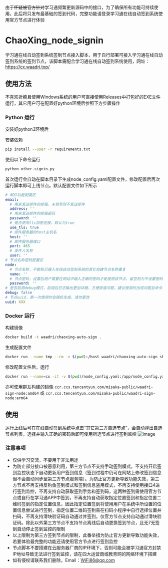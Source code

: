 由于~~怀疑被官方针对~~学习通频繁更新源码中的接口，为了确保所有功能可持续使用，此后将只发布最基础的签到代码，完整功能请登录学习通在线自动签到系统使用官方节点进行体验
# ChaoXing_node_signin
学习通在线自动签到系统签到节点接入脚本，用于自行部署可接入学习通在线自动签到系统的签到节点，该脚本需配合学习通在线自动签到系统使用，网址：https://cx.waadri.top/
## 使用方法
不喜欢折腾且使用Windows系统的用户可直接使用Releases中打包好的EXE文件运行，其它用户可在配置好python环境后参照下方步骤操作


### Python 运行
安装好python3环境后

安装依赖
```bash
pip install --user -r requirements.txt
```

使用以下命令运行
```bash
python other-signin.py
```

首次运行会自动在脚本目录下生成node_config.yaml配置文件，修改配置后再次运行脚本即可上线节点。默认配置文件如下所示
```yaml
# 邮件功能配置区
email:
  # 用来发送邮件的邮箱，未填写则不发送邮件
  address: ''
  # 用来发送邮件的邮箱密码
  password: ''
  # 是否使用tls加密连接，默认为true
  use_tls: true
  # 邮件服务器的host主机名
  host: ''
  # 邮件服务器端口
  port: 465
  # 发件人名称
  user: ''
# 节点名称密码配置区
node:
  # 节点名称，不能和已接入在线自动签到系统的其它自建节点名称重复
  name: ''
  # 节点密码，设置后用户需要在网站中输入正确的密码才能使用该节点，留空则为不设置密码，此时任何人均可使用该节点进行签到
  password: ''
# 是否启用debug模式，启用后日志输出更加详细，方便排查问题，建议使用时出现问题且命令行中未展示问题详细信息时再启用
debug: false
# 节点uuid，第一次使用时会随机生成，请勿更改
uuid: XXX
```

### Docker 运行

构建镜像
```bash
docker build -t waadri/chaoxing-auto-sign .
```

生成配置文件
```bash
docker run --name tmp --rm -v $(pwd):/host waadri/chaoxing-auto-sign sh -c "python3 other-signin-node.py && cp node_config.yaml /host/"
```

修改配置文件后，运行
```bash
docker run --name=cx -it -v $(pwd)/node_config.yaml:/app/node_config.yaml waadri/chaoxing-auto-sign
```

亦可使用群友构建的镜像 `ccr.ccs.tencentyun.com/misaka-public/waadri-sign-node:amd64` 或 `ccr.ccs.tencentyun.com/misaka-public/waadri-sign-node:arm64`

## 使用

运行上线后可在在线自动签到系统中点击“其它第三方自选节点”，会自动弹出自选节点列表，选择并输入正确的密码后即可使用所选节点进行签到监控
![image](https://github.com/WAADRI/ChaoXing_node_signin/assets/90495619/3f48708a-8e71-4147-8005-c4a266782014)
### 注意事项
- 仅供学习交流，不要用于非法用途
- 为防止部分接口被恶意利用，第三方节点不支持手动签到模式，不支持开启签到监控状态下自动更新用户签到信息（签到过程中仍可在网站上修改签到信息但不会自动同步至第三方节点服务端）。为防止官方更新导致功能失效，第三方节点不再支持反钓鱼签到模式和签到信息盗用模式，不再支持使用接口4进行签到监控，不再支持自动获取签到手势和签到码，这两种签到需使用官方节点或自行在学习通APP中签到，不再支持自动获取指定位置签到和指定位置二维码签到的指定位置信息，因此指定位置签到将使用用户在系统中所设置的位置信息尝试进行签到，指定位置二维码签到需在扫码小程序中自行选择位置并扫码，不再支持滑块验证码自动通过并签到，仅官方节点支持自动通过滑块验证码。除此以外第三方节点不支持节点离线后自动更换签到节点，且无7无签到自动停止签到监控的限制
- 以上限制为第三方签到节点的限制，此番举措为防止官方更新导致功能失效，若要体验最完整的功能还请使用官方节点进行签到监控
- 节点脚本不要搭建在云服务器厂商的IP环境下，否则可能会被学习通官方封禁IP地址导致无法进行签到监控，请在四大运营商或教育网的网络环境下搭建
- 如有侵权请联系我们删除，Email：WiFi86@qq.com
